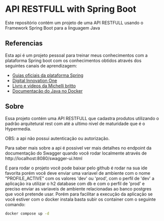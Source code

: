# API RESTFULL  with Spring Boot

Este repositório contém um projeto de uma API RESTFULL usando o Framework Spring Boot para a linguagem Java

## Referencias

Esta api é um projeto pessoal para treinar meus conhecimentos com a plataforma Spring boot
com os conhecimentos obtidos através dos seguintes canais de aprendizagem:

- [Guias oficiais da plataforma Spring](https://spring.io/guides#topical-guides)
- [Digital Innovation One](https://digitalinnovation.one/)
- [Livro e videos da Michelli britto ](https://www.youtube.com/channel/UC2WbG8UgpPaLcFSNJYwtPow)
- [Documentação do Java no Docker](https://docs.docker.com/language/java/build-images/) 

## Sobre

Essa projeto contém uma API RESTFULL que cadastra produtos utilizando o padrão arquitetural rest
 com até a ultimo nivel de maturidade que é o Hypermedia.

OBS: a api não possui autenticação ou autorização.

Para saber mais sobre a api é possivel ver mais detalhes no endpoint da documentação do Swagger
 quando você rodar localmente através de http://localhost:8080/swagger-ui.html

É para rodar o projeto você pode baixar pelo github é rodar na sua ide favorita porém 
você deve enviar uma variavel de ambiente com o nome "PROFILE_ACTIVE" com os valores 'dev' ou 'prod',
com o perfil de 'dev' a aplicação ira utilizar o h2 database com db e com o perfil de 'prod' e preciso enviar as variaveis
de ambiente relacionadas ao banco postgres que você pretende usar. Porém para facilitar a execução da aplicação
se você estiver com o docker instala basta subir os container com o seguinte comando:
~~~bash
docker compose up -d
~~~